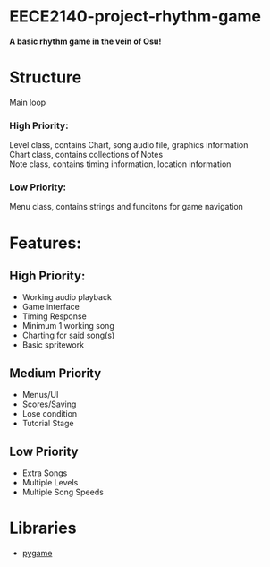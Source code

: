 # EECE2140-project-rhythm-game

**A basic rhythm game in the vein of Osu!**

# Structure

Main loop

### High Priority:
Level class, contains Chart, song audio file, graphics information   
Chart class, contains collections of Notes   
Note class, contains timing information, location information

### Low Priority:
Menu class, contains strings and funcitons for game navigation

# Features:

## High Priority:

- Working audio playback
- Game interface
- Timing Response
- Minimum 1 working song
- Charting for said song(s)
- Basic spritework

## Medium Priority

- Menus/UI
- Scores/Saving
- Lose condition
- Tutorial Stage

## Low Priority

- Extra Songs
- Multiple Levels
- Multiple Song Speeds

# Libraries

- [pygame](https://www.pygame.org/)
